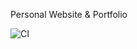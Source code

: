 Personal Website & Portfolio

![CI](https://github.com/Tim-Snow/personal-website/workflows/CI/badge.svg?branch=master)
